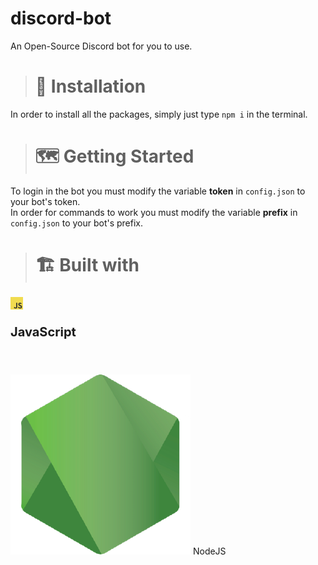 # discord-bot
An Open-Source Discord bot for you to use.

> # 💾 Installation
In order to install all the packages, simply just type `npm i` in the terminal.

> # 🗺️ Getting Started
To login in the bot you must modify the variable **token** in `config.json` to your bot's token. <br>
In order for commands to work you must modify the variable **prefix** in `config.json` to your bot's prefix.

> # 🏗️ Built with
### <img src="https://raw.githubusercontent.com/github/explore/80688e429a7d4ef2fca1e82350fe8e3517d3494d/topics/javascript/javascript.png" width="20"> <p style="font-size: 20px;">JavaScript</p> <br>
![](https://raw.githubusercontent.com/github/explore/80688e429a7d4ef2fca1e82350fe8e3517d3494d/topics/nodejs/nodejs.png) NodeJS

